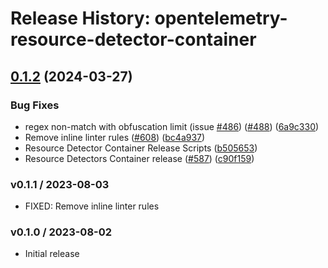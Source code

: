 # Release History: opentelemetry-resource-detector-container

## [0.1.2](https://github.com/solarwinds/opentelemetry-ruby-contrib/compare/opentelemetry-resource-detector-container-v0.1.1...opentelemetry-resource-detector-container/v0.1.2) (2024-03-27)


### Bug Fixes

* regex non-match with obfuscation limit (issue [#486](https://github.com/solarwinds/opentelemetry-ruby-contrib/issues/486)) ([#488](https://github.com/solarwinds/opentelemetry-ruby-contrib/issues/488)) ([6a9c330](https://github.com/solarwinds/opentelemetry-ruby-contrib/commit/6a9c33088c6c9f39b2bc30247a3ed825553c07d4))
* Remove inline linter rules ([#608](https://github.com/solarwinds/opentelemetry-ruby-contrib/issues/608)) ([bc4a937](https://github.com/solarwinds/opentelemetry-ruby-contrib/commit/bc4a937ed2a0d1898f0f19ae45a2b3a0ef9a067c))
* Resource Detector Container Release Scripts ([b505653](https://github.com/solarwinds/opentelemetry-ruby-contrib/commit/b505653eae67de8d6446049810be344e8118318b))
* Resource Detectors Container release ([#587](https://github.com/solarwinds/opentelemetry-ruby-contrib/issues/587)) ([c90f159](https://github.com/solarwinds/opentelemetry-ruby-contrib/commit/c90f15911e97642617ddafaf6d502a11ea2c842a))

### v0.1.1 / 2023-08-03

* FIXED: Remove inline linter rules

### v0.1.0 / 2023-08-02

* Initial release
